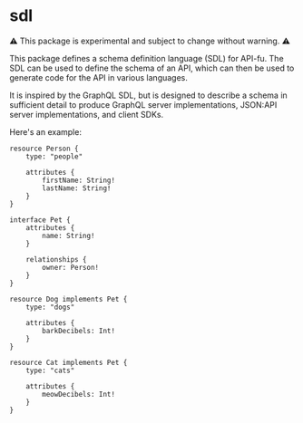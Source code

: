 # sdl

⚠️  This package is experimental and subject to change without warning. ⚠️

This package defines a schema definition language (SDL) for API-fu. The SDL can be used to define the schema of an API, which can then be used to generate code for the API in various languages.

It is inspired by the GraphQL SDL, but is designed to describe a schema in sufficient detail to produce GraphQL server implementations, JSON:API server implementations, and client SDKs.

Here's an example:

```
resource Person {
    type: "people"

    attributes {
        firstName: String!
        lastName: String!
    }
}

interface Pet {
    attributes {
        name: String!
    }

    relationships {
        owner: Person!
    }
}

resource Dog implements Pet {
    type: "dogs"

    attributes {
        barkDecibels: Int!
    }
}

resource Cat implements Pet {
    type: "cats"

    attributes {
        meowDecibels: Int!
    }
}
```
